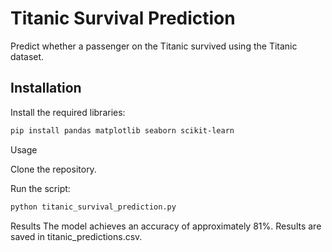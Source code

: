 # Titanic Survival Prediction

Predict whether a passenger on the Titanic survived using the Titanic dataset.

## Installation

Install the required libraries:

```bash
pip install pandas matplotlib seaborn scikit-learn
```
Usage

Clone the repository.

Run the script:
```bash
python titanic_survival_prediction.py
```

Results
The model achieves an accuracy of approximately 81%. Results are saved in titanic_predictions.csv.
